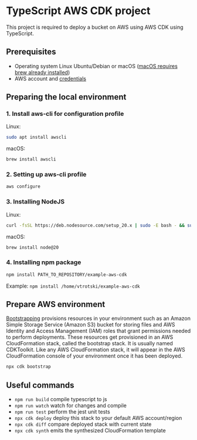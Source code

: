 # TypeScript AWS CDK project

This project is required to deploy a bucket on AWS using AWS CDK using TypeScript.

## Prerequisites

* Operating system Linux Ubuntu/Debian or macOS ([macOS requires brew already installed](https://brew.sh/))
*  AWS account and [credentials](https://docs.aws.amazon.com/IAM/latest/UserGuide/id_credentials_access-keys.html#Using_CreateAccessKey)

## Preparing the local environment

### 1. Install aws-cli for configuration profile

Linux:
```bash
sudo apt install awscli
```
macOS:
```bash
brew install awscli
```

### 2. Setting up aws-cli profile
```bash
aws configure
```

### 3. Installing NodeJS

Linux:
```bash
curl -fsSL https://deb.nodesource.com/setup_20.x | sudo -E bash - && sudo apt-get install -y nodejs
```
macOS:
```bash
brew install node@20
```
### 4. Installing npm package
```bash
npm install PATH_TO_REPOSITORY/example-aws-cdk
```
Example: `npm install /home/vtrotski/example-aws-cdk`


## Prepare AWS environment

 [Bootstrapping](https://docs.aws.amazon.com/cdk/v2/guide/bootstrapping.html) provisions resources in your environment such as an Amazon Simple Storage Service (Amazon S3) bucket for storing files and AWS Identity and Access Management (IAM) roles that grant permissions needed to perform deployments. These resources get provisioned in an AWS CloudFormation stack, called the bootstrap stack. It is usually named CDKToolkit. Like any AWS CloudFormation stack, it will appear in the AWS CloudFormation console of your environment once it has been deployed.
```bash
npx cdk bootstrap
```

## Useful commands

* `npm run build`   compile typescript to js
* `npm run watch`   watch for changes and compile
* `npm run test`    perform the jest unit tests
* `npx cdk deploy`  deploy this stack to your default AWS account/region
* `npx cdk diff`    compare deployed stack with current state
* `npx cdk synth`   emits the synthesized CloudFormation template

